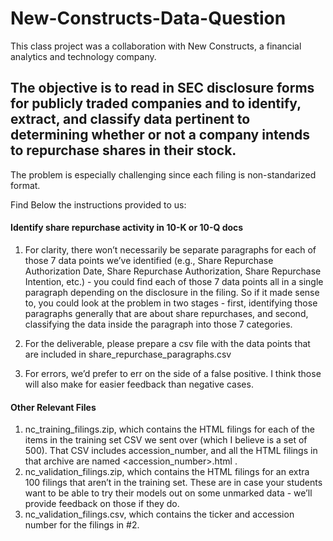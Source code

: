 # New-Constructs-Data-Question

This class project was a collaboration with New Constructs, a financial analytics and technology company. 
## The objective is to read in SEC disclosure forms for publicly traded companies and to identify, extract, and classify data pertinent to determining whether or not a company intends to repurchase shares in their stock.
The problem is especially challenging since each filing is non-standarized format. 

Find Below the instructions provided to us:
#### Identify share repurchase activity in 10-K or 10-Q docs
1. For clarity, there won’t necessarily be separate paragraphs for each of those 7 data points we’ve identified (e.g., Share Repurchase Authorization Date, Share Repurchase Authorization, Share Repurchase Intention, etc.) - you could find each of those 7 data points all in a single paragraph depending on the disclosure in the filing. So if it made sense to, you could look at the problem in two stages - first, identifying those paragraphs generally that are about share repurchases, and second, classifying the data inside the paragraph into those 7 categories.

2. For the deliverable, please prepare a csv file with the data points that are included in share_repurchase_paragraphs.csv 

3. For errors, we’d prefer to err on the side of a false positive. I think those will also make for easier feedback than negative cases.

#### Other Relevant Files
1. nc_training_filings.zip, which contains the HTML filings for each of the items in the training set CSV we sent over (which I believe is a set of 500). That CSV includes accession_number, and all the HTML filings in that archive are named <accession_number>.html .
2. nc_validation_filings.zip, which contains the HTML filings for an extra 100 filings that aren’t in the training set. These are in case your students want to be able to try their models out on some unmarked data - we’ll provide feedback on those if they do.
3. nc_validation_filings.csv, which contains the ticker and accession number for the filings in #2.
